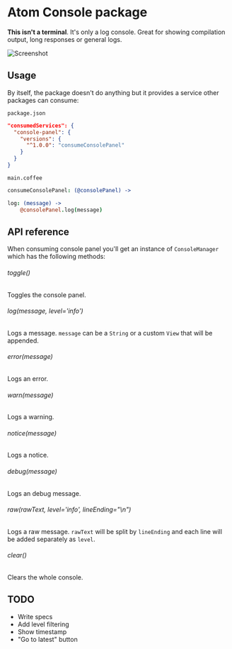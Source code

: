 # Atom Console package

**This isn't a terminal**. It's only a log console. Great for showing compilation output, long responses or general logs.

![Screenshot](https://github.com/spark/console-panel/raw/master/resources/screenshot.png)

## Usage

By itself, the package doesn't do anything but it provides a service other packages can consume:

`package.json`
```json
"consumedServices": {
  "console-panel": {
    "versions": {
      "^1.0.0": "consumeConsolePanel"
    }
  }
}
```

`main.coffee`
```coffeescript
consumeConsolePanel: (@consolePanel) ->

log: (message) ->
	@consolePanel.log(message)
```

## API reference

When consuming console panel you'll get an instance of `ConsoleManager` which has the following methods:

###### toggle()
Toggles the console panel.

###### log(message, level='info')
Logs a message. `message` can be a `String` or a custom `View` that will be appended.

###### error(message)
Logs an error.

###### warn(message)
Logs a warning.

###### notice(message)
Logs a notice.

###### debug(message)
Logs an debug message.

###### raw(rawText, level='info', lineEnding="\n")
Logs a raw message. `rawText` will be split by `lineEnding` and each line will be added separately as `level`.

###### clear()
Clears the whole console.

## TODO

* Write specs
* Add level filtering
* Show timestamp
* "Go to latest" button
